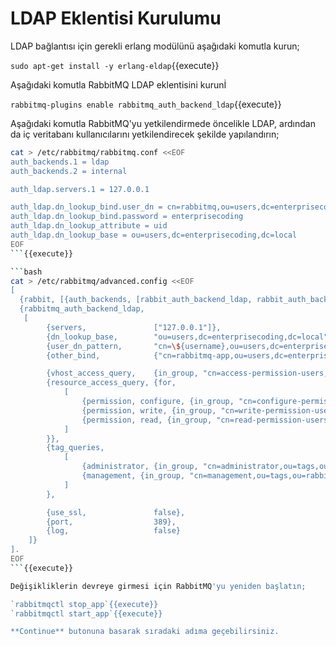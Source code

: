 # LDAP Eklentisi Kurulumu

LDAP bağlantısı için gerekli erlang modülünü aşağıdaki komutla kurun;

`sudo apt-get install -y erlang-eldap`{{execute}}

Aşağıdaki komutla RabbitMQ LDAP eklentisini kurunİ

`rabbitmq-plugins enable rabbitmq_auth_backend_ldap`{{execute}}

Aşağıdaki komutla RabbitMQ'yu yetkilendirmede öncelikle LDAP, ardından da iç veritabanı kullanıcılarını yetkilendirecek şekilde yapılandırın;

```bash
cat > /etc/rabbitmq/rabbitmq.conf <<EOF
auth_backends.1 = ldap
auth_backends.2 = internal

auth_ldap.servers.1 = 127.0.0.1

auth_ldap.dn_lookup_bind.user_dn = cn=rabbitmq,ou=users,dc=enterprisecoding,dc=local
auth_ldap.dn_lookup_bind.password = enterprisecoding
auth_ldap.dn_lookup_attribute = uid
auth_ldap.dn_lookup_base = ou=users,dc=enterprisecoding,dc=local
EOF
```{{execute}}

```bash
cat > /etc/rabbitmq/advanced.config <<EOF
[
  {rabbit, [{auth_backends, [rabbit_auth_backend_ldap, rabbit_auth_backend_internal]}]},
  {rabbitmq_auth_backend_ldap,
   [ 
        {servers,               ["127.0.0.1"]},
        {dn_lookup_base,        "ou=users,dc=enterprisecoding,dc=local"},
        {user_dn_pattern,       "cn=\${username},ou=users,dc=enterprisecoding,dc=local"},
        {other_bind,            {"cn=rabbitmq-app,ou=users,dc=enterprisecoding,dc=local","enterprisecoding"}},

        {vhost_access_query,    {in_group, "cn=access-permission-users,ou=\${vhost},ou=vhosts,ou=rabbitmq,ou=app,dc=enterprisecoding,dc=local"}},
        {resource_access_query, {for, 
            [
                {permission, configure, {in_group, "cn=configure-permission-users,ou=\${vhost},ou=vhosts,ou=rabbitmq,ou=app,dc=enterprisecoding,dc=local"}},
                {permission, write, {in_group, "cn=write-permission-users,ou=\${vhost},ou=vhosts,ou=rabbitmq,ou=app,dc=enterprisecoding,dc=local"}},
                {permission, read, {in_group, "cn=read-permission-users,ou=\${vhost},ou=vhosts,ou=rabbitmq,ou=app,dc=enterprisecoding,dc=local"}}
            ]
        }},
        {tag_queries, 
            [
                {administrator, {in_group, "cn=administrator,ou=tags,ou=rabbitmq,ou=app,dc=enterprisecoding,dc=local"}},
                {management, {in_group, "cn=management,ou=tags,ou=rabbitmq,ou=app,dc=enterprisecoding,dc=local"}}
            ]
        },

        {use_ssl,               false},
        {port,                  389},
        {log,                   false} 
    ]}
].
EOF
```{{execute}}

Değişikliklerin devreye girmesi için RabbitMQ'yu yeniden başlatın;

`rabbitmqctl stop_app`{{execute}}
`rabbitmqctl start_app`{{execute}}

**Continue** butonuna basarak sıradaki adıma geçebilirsiniz.
